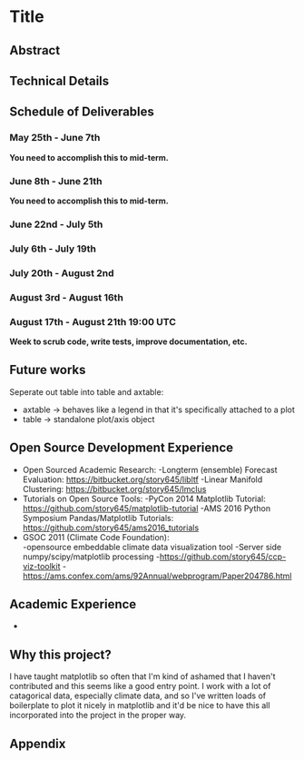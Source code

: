 # Title

## Abstract

## Technical Details

## Schedule of Deliverables

### May 25th -  June 7th

**You need to accomplish this to mid-term.**

### June 8th - June 21th

**You need to accomplish this to mid-term.**

### June 22nd - July 5th

### July 6th - July 19th

### July 20th - August 2nd

### August 3rd - August 16th

### August 17th - August 21th 19:00 UTC

**Week to scrub code, write tests, improve documentation, etc.**

## Future works

Seperate out table into table and axtable:
* axtable -> behaves like a legend in that it's specifically attached to a plot
* table -> standalone plot/axis object 

## Open Source Development Experience
 * Open Sourced Academic Research:
  -Longterm (ensemble) Forecast Evaluation: https://bitbucket.org/story645/libltf
  -Linear Manifold Clustering: https://bitbucket.org/story645/lmclus
 * Tutorials on Open Source Tools:
  -PyCon 2014 Matplotlib Tutorial: https://github.com/story645/matplotlib-tutorial
  -AMS 2016 Python Symposium Pandas/Matplotlib Tutorials: https://github.com/story645/ams2016_tutorials
 * GSOC 2011 (Climate Code Foundation):  
  -opensource embeddable climate data visualization tool
  -Server side numpy/scipy/matplotlib processing
  -https://github.com/story645/ccp-viz-toolkit
  -https://ams.confex.com/ams/92Annual/webprogram/Paper204786.html


## Academic Experience
* 

## Why this project?
I have taught matplotlib so often that I'm kind of ashamed that I haven't contributed and this seems like a good entry point. 
I work with a lot of catagorical data, especially climate data, and so I've written loads of boilerplate to plot it nicely in matplotlib and it'd be nice to have this all incorporated into the project in the proper way. 

## Appendix
